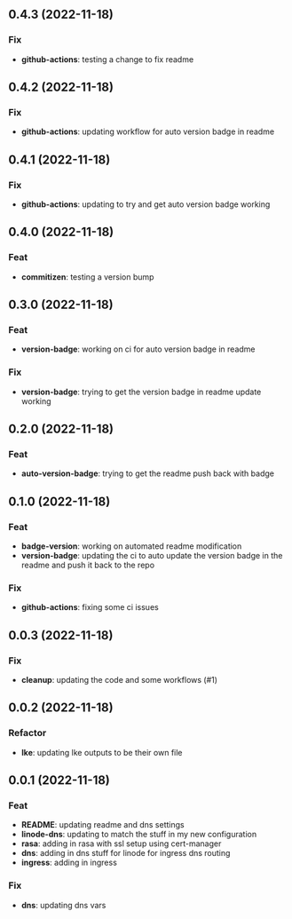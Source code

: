 ## 0.4.3 (2022-11-18)

### Fix

- **github-actions**: testing a change to fix readme

## 0.4.2 (2022-11-18)

### Fix

- **github-actions**: updating workflow for auto version badge in readme

## 0.4.1 (2022-11-18)

### Fix

- **github-actions**: updating to try and get auto version badge working

## 0.4.0 (2022-11-18)

### Feat

- **commitizen**: testing a version bump

## 0.3.0 (2022-11-18)

### Feat

- **version-badge**: working on ci for auto version badge in readme

### Fix

- **version-badge**: trying to get the version badge in readme update working

## 0.2.0 (2022-11-18)

### Feat

- **auto-version-badge**: trying to get the readme push back with badge

## 0.1.0 (2022-11-18)

### Feat

- **badge-version**: working on automated readme modification
- **version-badge**: updating the ci to auto update the version badge in the readme and push it back to the repo

### Fix

- **github-actions**: fixing some ci issues

## 0.0.3 (2022-11-18)

### Fix

- **cleanup**: updating the code and some workflows (#1)

## 0.0.2 (2022-11-18)

### Refactor

- **lke**: updating lke outputs to be their own file

## 0.0.1 (2022-11-18)

### Feat

- **README**: updating readme and dns settings
- **linode-dns**: updating to match the stuff in my new configuration
- **rasa**: adding in rasa with ssl setup using cert-manager
- **dns**: adding in dns stuff for linode for ingress dns routing
- **ingress**: adding in ingress

### Fix

- **dns**: updating dns vars

